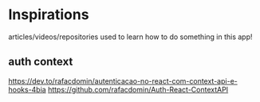 # Inspirations

articles/videos/repositories used to learn how to do something in this app!

## auth context

https://dev.to/rafacdomin/autenticacao-no-react-com-context-api-e-hooks-4bia
https://github.com/rafacdomin/Auth-React-ContextAPI
